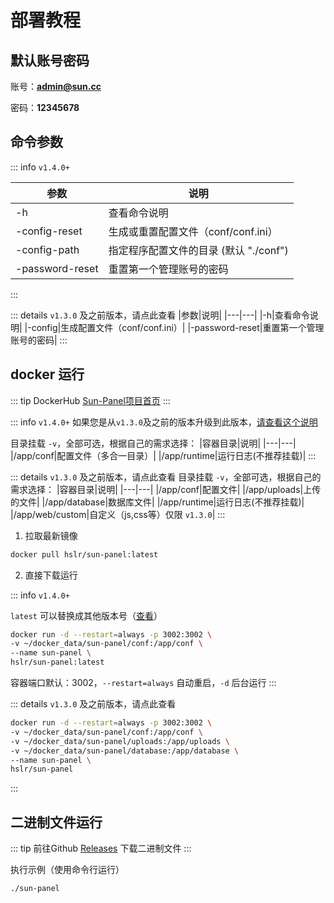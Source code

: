 # 部署教程

## 默认账号密码
账号：**admin@sun.cc**

密码：**12345678**

## 命令参数

::: info `v1.4.0+` 

|参数|说明|
|---|---|
|-h|查看命令说明|
|-config-reset|生成或重置配置文件（conf/conf.ini）|
|-config-path|指定程序配置文件的目录 (默认 "./conf")|
|-password-reset|重置第一个管理账号的密码|

:::

::: details `v1.3.0` 及之前版本，请点此查看
|参数|说明|
|---|---|
|-h|查看命令说明|
|-config|生成配置文件（conf/conf.ini）|
|-password-reset|重置第一个管理账号的密码|
:::

## docker 运行

::: tip
DockerHub [Sun-Panel项目首页](https://hub.docker.com/r/hslr/sun-panel) 
:::

::: info `v1.4.0+` 
如果您是从`v1.3.0`及之前的版本升级到此版本，[请查看这个说明](https://github.com/hslr-s/sun-panel/discussions/98)

目录挂载 `-v`，全部可选，根据自己的需求选择：
|容器目录|说明|
|---|---|
|/app/conf|配置文件（多合一目录）|
|/app/runtime|运行日志(不推荐挂载)|
:::

::: details `v1.3.0` 及之前版本，请点此查看
目录挂载 `-v`，全部可选，根据自己的需求选择：
|容器目录|说明|
|---|---|
|/app/conf|配置文件|
|/app/uploads|上传的文件|
|/app/database|数据库文件|
|/app/runtime|运行日志(不推荐挂载)|
|/app/web/custom|自定义（js,css等）仅限 `v1.3.0`|
:::

1. 拉取最新镜像
```sh
docker pull hslr/sun-panel:latest
```

2. 直接下载运行

::: info `v1.4.0+` 

`latest` 可以替换成其他版本号（[查看](https://hub.docker.com/r/hslr/sun-panel/tags)）
```sh
docker run -d --restart=always -p 3002:3002 \
-v ~/docker_data/sun-panel/conf:/app/conf \
--name sun-panel \
hslr/sun-panel:latest
```

容器端口默认：3002，`--restart=always` 自动重启，`-d` 后台运行
:::

::: details `v1.3.0` 及之前版本，请点此查看
```sh
docker run -d --restart=always -p 3002:3002 \
-v ~/docker_data/sun-panel/conf:/app/conf \
-v ~/docker_data/sun-panel/uploads:/app/uploads \
-v ~/docker_data/sun-panel/database:/app/database \
--name sun-panel \
hslr/sun-panel
```
:::

## 二进制文件运行

::: tip
前往Github  [Releases](https://github.com/hslr-s/sun-panel/releases) 下载二进制文件
:::


执行示例（使用命令行运行）

```sh
./sun-panel
```



